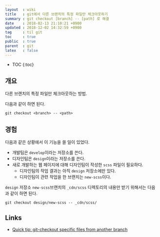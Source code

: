 ```yaml
---
layout  : wiki
title   : git에서 다른 브랜치의 특정 파일만 체크아웃하기
summary : git checkout [branch] -- [path] 로 해결
date    : 2018-02-13 21:10:21 +0900
updated : 2018-12-02 14:32:59 +0900
tag     : til git
toc     : true
public  : true
parent  : git
latex   : false
---
```

* TOC
{:toc}

## 개요

다른 브랜치의 특정 파일만 체크아웃하는 방법.

다음과 같이 하면 된다.

```
git checkout <branch> -- <path>
```

## 경험

다음과 같은 상황에서 이 기능을 쓸 일이 있었다.

* 개발팀은 `develop`이라는 저장소를 쓴다.
* 디자인팀은 `design`이라는 저장소를 쓴다.
* 새로 개발하는 웹 페이지에 대해 디자인팀이 작성한 `scss` 파일이 필요하다.
    * 디자인팀의 작업 결과는 아직 `design` 저장소에만 있다.
    * 디자인팀이 관련 작업을 한 브랜치는 `new-scss`이다.

`design` 저장소 `new-scss`브랜치의 `_cdn/scss` 디렉토리의 내용만 받기 위해서는 다음과 같이 하면 된다.

```
git checkout design/new-scss -- _cdn/scss/
```

## Links

* [Quick tip: git-checkout specific files from another branch](http://nicolasgallagher.com/git-checkout-specific-files-from-another-branch/)

